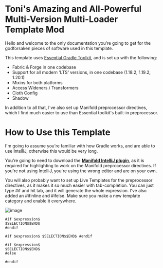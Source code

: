 # Toni's Amazing and All-Powerful Multi-Version Multi-Loader Template Mod

Hello and welcome to the only documentation you're going to get for the 
godforsaken pieces of software used in this template.

This template uses [Essential Gradle Toolkit](https://github.com/EssentialGG/essential-gradle-toolkit), 
and is set up with the following:

- Fabric & Forge in one codebase
- Support for all modern 'LTS' versions, in one codebase (1.18.2, 1.19.2, 1.20.1)
- Mixins for both platforms
- Access Wideners / Transformers
- Cloth Config
- Shadow

In addition to all that, I've also set up Manifold preprocessor directives, which I find much 
easier to use than Essential toolkit's built-in preprocessor.

# How to Use this Template

I'm going to assume you're familiar with how Gradle works, and are able to use IntelliJ, otherwise this would be very long.

You're going to need to download the [**Manifold IntelliJ plugin**](https://plugins.jetbrains.com/plugin/10057-manifold), as it is required for highlighting to 
work on the Manifold preprocessor directives. If you're not using IntelliJ, you're using the wrong editor and are on your own.

You will also probably want to set up Live Templates for the preprocessor directives, as it makes it so much easier with tab-completion. You can just type #if and hit tab, and it will generate the whole expression. I've also added an #ifinline and #ifelse. Make sure you make a new template category and enable it everywhere.

![image](https://github.com/anthxnymc/SoundPhysicsReverberated/assets/67132971/a73da597-a0c3-48bb-9ff4-be010022eed0)

```
#if $expression$
$SELECTION$$END$ 
#endif
```
```
#if $expression$ $SELECTION$$END$ #endif
```
```
#if $expression$
$SELECTION$$END$
#else

#endif
```
